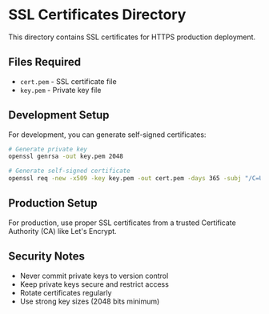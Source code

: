 # SSL Certificates Directory

This directory contains SSL certificates for HTTPS production deployment.

## Files Required

- `cert.pem` - SSL certificate file
- `key.pem` - Private key file

## Development Setup

For development, you can generate self-signed certificates:

```bash
# Generate private key
openssl genrsa -out key.pem 2048

# Generate self-signed certificate
openssl req -new -x509 -key key.pem -out cert.pem -days 365 -subj "/C=US/ST=State/L=City/O=Organization/CN=localhost"
```

## Production Setup

For production, use proper SSL certificates from a trusted Certificate Authority (CA) like Let's Encrypt.

## Security Notes

- Never commit private keys to version control
- Keep private keys secure and restrict access
- Rotate certificates regularly
- Use strong key sizes (2048 bits minimum)
